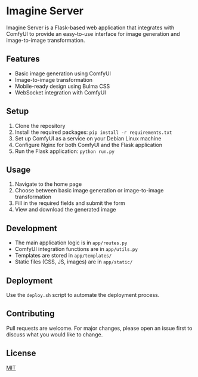 # Imagine Server

Imagine Server is a Flask-based web application that integrates with ComfyUI to provide an easy-to-use interface for image generation and image-to-image transformation.

## Features

- Basic image generation using ComfyUI
- Image-to-image transformation
- Mobile-ready design using Bulma CSS
- WebSocket integration with ComfyUI

## Setup

1. Clone the repository
2. Install the required packages: `pip install -r requirements.txt`
3. Set up ComfyUI as a service on your Debian Linux machine
4. Configure Nginx for both ComfyUI and the Flask application
5. Run the Flask application: `python run.py`

## Usage

1. Navigate to the home page
2. Choose between basic image generation or image-to-image transformation
3. Fill in the required fields and submit the form
4. View and download the generated image

## Development

- The main application logic is in `app/routes.py`
- ComfyUI integration functions are in `app/utils.py`
- Templates are stored in `app/templates/`
- Static files (CSS, JS, images) are in `app/static/`

## Deployment

Use the `deploy.sh` script to automate the deployment process.

## Contributing

Pull requests are welcome. For major changes, please open an issue first to discuss what you would like to change.

## License

[MIT](https://choosealicense.com/licenses/mit/)